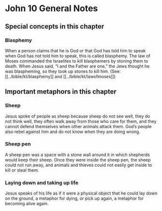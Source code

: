 # John 10 General Notes
## Special concepts in this chapter

### Blasphemy

When a person claims that he is God or that God has told him to speak when God has not told him to speak, this is called blasphemy. The law of Moses commanded the Israelites to kill blasphemers by stoning them to death. When Jesus said, “I and the Father are one,” the Jews thought he was blaspheming, so they took up stones to kill him. (See: [[../bible/kt/blasphemy]] and [[../bible/kt/lawofmoses]])

## Important metaphors in this chapter

### Sheep

Jesus spoke of people as sheep because sheep do not see well, they do not think well, they often walk away from those who care for them, and they cannot defend themselves when other animals attack them. God’s people also rebel against him and do not know when they are doing wrong.

### Sheep pen

A sheep pen was a space with a stone wall around it in which shepherds would keep their sheep. Once they were inside the sheep pen, the sheep could not run away, and animals and thieves could not easily get inside to kill or steal them.

### Laying down and taking up life

Jesus speaks of his life as if it were a physical object that he could lay down on the ground, a metaphor for dying, or pick up again, a metaphor for becoming alive again.